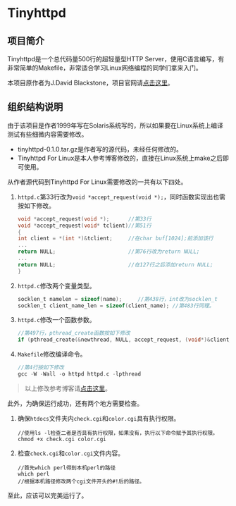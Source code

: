# Tinyhttpd

## 项目简介

Tinyhttpd是一个总代码量500行的超轻量型HTTP Server，使用C语言编写，有非常简单的Makefile，非常适合学习Linux网络编程的同学们拿来入门。

本项目原作者为J.David Blackstone，项目官网请[点击这里](http://sourceforge.net/projects/tinyhttpd/)。

## 组织结构说明

由于该项目是作者1999年写在Solaris系统写的，所以如果要在Linux系统上编译测试有些细微内容需要修改。

- tinyhttpd-0.1.0.tar.gz是作者写的源代码，未经任何修改的。
- Tinyhttpd For Linux是本人参考博客修改的，直接在Linux系统上make之后即可使用。

从作者源代码到Tinyhttpd For Linux需要修改的一共有以下四处。

1. `httpd.c`第33行改为`void *accept_request(void *);`，同时函数实现出也需按如下修改。

   ```c
   void *accept_request(void *);      //第33行
   void *accept_request(void* tclient)//第51行
   {
   int client = *(int *)&tclient;     //在char buf[1024];前添加该行
   ...
   return NULL;                       //第76行改为return NULL;
   ...
   return NULL;                       //在127行之后添加return NULL;
   }
   ```

2. `httpd.c`修改两个变量类型。

   ```c
   socklen_t namelen = sizeof(name);     //第438行，int改为socklen_t
   socklen_t client_name_len = sizeof(client_name); //第483行同理。
   ```

3. `httpd.c`修改一个函数参数。

   ```c
   //第497行，pthread_create函数按如下修改
   if (pthread_create(&newthread, NULL, accept_request, (void*)&client_sock) != 0)
   ```

4. `Makefile`修改编译命令。

   ```c
   //第4行按如下修改
   gcc -W -Wall -o httpd httpd.c -lpthread
   ```

> 以上修改参考博客请[点击这里](http://blog.csdn.net/cqu20093154/article/details/41025885?utm_source=blogxgwz3)。

此外，为确保运行成功，还有两个地方需要检查。

1. 确保`htdocs`文件夹内`check.cgi`和`color.cgi`具有执行权限。

   ```shell
   //使用ls -l检查二者是否具有执行权限，如果没有，执行以下命令赋予其执行权限。
   chmod +x check.cgi color.cgi
   ```

2. 检查`check.cgi`和`color.cgi`文件内容。

   ```shell
   //首先which perl得到本机perl的路径
   which perl
   //根据本机路径修改两个cgi文件开头的#!后的路径。
   ```

至此，应该可以完美运行了。